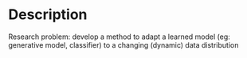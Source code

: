 # Description
Research problem:
develop a method to adapt a learned model (eg: generative model, classifier) to a changing (dynamic) data distribution

